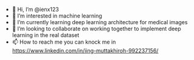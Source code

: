 - 👋 Hi, I’m @ienx123
- 👀 I’m interested in machine learning 
- 🌱 I’m currently learning deep learning architecture for medical images 
- 💞️ I’m looking to collaborate on working together to implement deep learning in the real dataset
- 📫 How to reach me you can knock me in https://www.linkedin.com/in/iing-muttakhiroh-992237156/

<!---
ienx123/ienx123 is a ✨ special ✨ repository because its `README.md` (this file) appears on your GitHub profile.
You can click the Preview link to take a look at your changes.
--->
